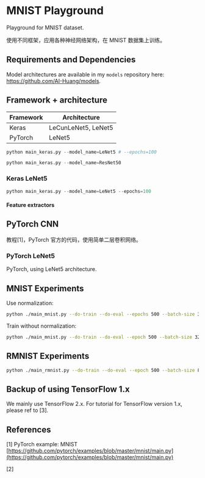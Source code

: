 # MNIST Playground

Playground for MNIST dataset.

使用不同框架，应用各种神经网络架构，在 MNIST 数据集上训练。

## Requirements and Dependencies

Model architectures are available in my `models` repository here: https://github.com/AI-Huang/models.

## Framework + architecture

| Framework | Architecture        |
| --------- | ------------------- |
| Keras     | LeCunLeNet5, LeNet5 |
| PyTorch   | LeNet5              |

```Python
python main_keras.py --model_name=LeNet5 # --epochs=100
```

```Python
python main_keras.py --model_name=ResNet50
```

### Keras LeNet5

```Python
python main_keras.py --model_name=LeNet5 --epochs=100
```

#### Feature extractors

## PyTorch CNN

教程[1]，PyTorch 官方的代码，使用简单二层卷积网络。

### PyTorch LeNet5

PyTorch, using LeNet5 architecture.

## MNIST Experiments

Use normalization:

```bash
python ./main_mnist.py --do-train --do-eval --epochs 500 --batch-size 32
```

Train without normalization:

```bash
python ./main_mnist.py --do-train --do-eval --epoch 500 --batch-size 32 --no-norm
```

## RMNIST Experiments

```bash
python ./main_rmnist.py --do-train --do-eval --epoch 500 --batch-size 8
```

## Backup of using TensorFlow 1.x

We mainly use TensorFlow 2.x. For tutorial for TensorFlow version 1.x, please ref to \[3\].

## References

[1] PyTorch example: MNIST [https://github.com/pytorch/examples/blob/master/mnist/main.py](https://github.com/pytorch/examples/blob/master/mnist/main.py)

[2]

